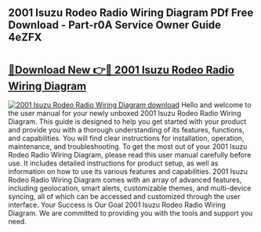## 2001 Isuzu Rodeo Radio Wiring Diagram PDf Free Download - Part-r0A Service Owner Guide 4eZFX

# <h2><a href="http://dfnu4h.blite.top/?on=2001+Isuzu+Rodeo+Radio+Wiring+Diagram">🔗Download New 👉🔴 2001 Isuzu Rodeo Radio Wiring Diagram</a></h2>

[![2001 Isuzu Rodeo Radio Wiring Diagram download](https://i.imgur.com/lujVjoI.png)](http://dfnu4h.blite.top/?on=2001+Isuzu+Rodeo+Radio+Wiring+Diagram)
Hello and welcome to the user manual for your newly unboxed 2001 Isuzu Rodeo Radio Wiring Diagram. This guide is designed to help you get started with your product and provide you with a thorough understanding of its features, functions, and capabilities. You will find clear instructions for installation, operation, maintenance, and troubleshooting. To get the most out of your 2001 Isuzu Rodeo Radio Wiring Diagram, please read this user manual carefully before use. It includes detailed instructions for product setup, as well as information on how to use its various features and capabilities. 2001 Isuzu Rodeo Radio Wiring Diagram comes with an array of advanced features, including geolocation, smart alerts, customizable themes, and multi-device syncing, all of which can be accessed and customized through the user interface. Your Success is Our Goal 2001 Isuzu Rodeo Radio Wiring Diagram. We are committed to providing you with the tools and support you need.
